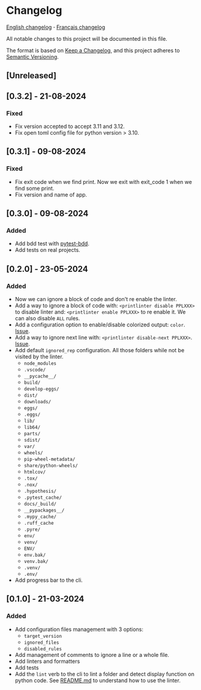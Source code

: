 <!-- markdownlint-disable-file MD024 -->

# Changelog

[English changelog](CHANGELOG.md) **·** [Français changelog](doc/changelog/CHANGELOG.fr.md)

All notable changes to this project will be documented in this file.

The format is based on [Keep a Changelog](https://keepachangelog.com/en/1.0.0/),
and this project adheres to [Semantic Versioning](https://semver.org/spec/v2.0.0.html).

## [Unreleased]

## [0.3.2] - 21-08-2024

### Fixed

- Fix version accepted to accept 3.11 and 3.12.
- Fix open toml config file for python version > 3.10.

## [0.3.1] - 09-08-2024

### Fixed

- Fix exit code when we find print. Now we exit with exit_code 1 when we find some print.
- Fix version and name of app.

## [0.3.0] - 09-08-2024

### Added

- Add bdd test with [pytest-bdd](https://pytest-bdd.readthedocs.io/en/stable/).
- Add tests on real projects.

## [0.2.0] - 23-05-2024

### Added

- Now we can ignore a block of code and don't re enable the linter.
- Add a way to ignore a block of code with: `<printlinter disable PPLXXX>` to disable
  linter and: `<printlinter enable PPLXXX>` to re enable it. We can also disable
  `ALL` rules.
- Add a configuration option to enable/disable colorized output: `color`.
[Issue](https://github.com/lilisse/printlinter/issues/6).
- Add a way to ignore next line with: `<printlinter disable-next PPLXXX>`.
[Issue](https://github.com/lilisse/printlinter/issues/1).
- Add default `ignored_rep` configuration. All those folders while not be visited by the
  linter.
  - `node_modules`
  - `.vscode/`
  - `__pycache__/`
  - `build/`
  - `develop-eggs/`
  - `dist/`
  - `downloads/`
  - `eggs/`
  - `.eggs/`
  - `lib/`
  - `lib64/`
  - `parts/`
  - `sdist/`
  - `var/`
  - `wheels/`
  - `pip-wheel-metadata/`
  - `share/python-wheels/`
  - `htmlcov/`
  - `.tox/`
  - `.nox/`
  - `.hypothesis/`
  - `.pytest_cache/`
  - `docs/_build/`
  - `__pypackages__/`
  - `.mypy_cache/`
  - `.ruff_cache`
  - `.pyre/`
  - `env/`
  - `venv/`
  - `ENV/`
  - `env.bak/`
  - `venv.bak/`
  - `.venv/`
  - `.env/`
- Add progress bar to the cli.

## [0.1.0] - 21-03-2024

### Added

- Add configuration files management with 3 options:
  - `target_version`
  - `ignored_files`
  - `disabled_rules`
- Add management of comments to ignore a line or a whole file.
- Add linters and formatters
- Add tests
- Add the `lint` verb to the cli to lint a folder and detect display function on python
  code. See [README.md](README.md) to understand how to use the linter.
